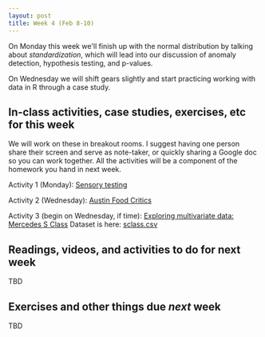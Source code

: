 ```yaml
---
layout: post
title: Week 4 (Feb 8-10)
---
```


On Monday this week we'll finish up with the normal distribution by talking about *standardization*, which will lead into our discussion of anomaly detection, hypothesis testing, and p-values.

On Wednesday we will shift gears slightly and start practicing working with data in R through a case study.

##  In-class activities, case studies, exercises, etc for this week

We will work on these in breakout rooms. I suggest having one person share their screen and serve as note-taker, 
or quickly sharing a Google doc so you can work together. All the activities will be a component of the homework you hand in next week.

Activity 1 (Monday): [Sensory testing](../files/triangle)

Activity 2 (Wednesday): [Austin Food Critics](../files/ex_afc)

Activity 3 (begin on Wednesday, if time): [Exploring multivariate data: Mercedes S Class](../files/sclass_2021.pdf) Dataset is here: [sclass.csv](../data/sclass.csv)

## Readings, videos, and activities to do for next week

TBD

## Exercises and other things due *next* week

TBD
